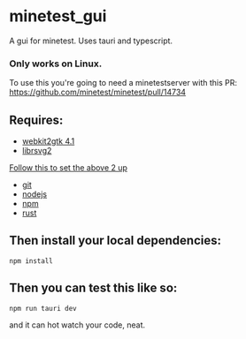 # minetest_gui
 A gui for minetest. Uses tauri and typescript.


### Only works on Linux.

To use this you're going to need a minetestserver with this PR:
https://github.com/minetest/minetest/pull/14734


## Requires:


- [webkit2gtk 4.1](https://webkitgtk.org/)
- [librsvg2](https://en.wikipedia.org/wiki/Librsvg)
 
[Follow this to set the above 2 up](https://tauri.app/v1/guides/getting-started/prerequisites/#setting-up-linux)

- [git](https://git-scm.com/)
- [nodejs](https://nodejs.org/)
- [npm](https://www.npmjs.com/)
- [rust](https://www.rust-lang.org/)

## Then install your local dependencies:
```
npm install
```

## Then you can test this like so:
```
npm run tauri dev
```

and it can hot watch your code, neat.